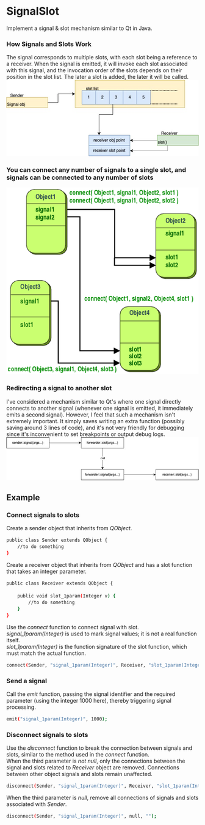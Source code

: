 # SignalSlot  
  Implement a signal & slot mechanism similar to Qt in Java.  
  
### How Signals and Slots Work  
The signal corresponds to multiple slots, with each slot being a reference to a receiver. When the signal is emitted, it will invoke each slot associated with this signal, and the invocation order of the slots depends on their position in the slot list. The later a slot is added, the later it will be called.  
![image](https://github.com/kachuu/SignalSlot/blob/main/SignalSlot1.jpg)  
  
### You can connect any number of signals to a single slot, and signals can be connected to any number of slots  
![image](https://github.com/kachuu/SignalSlot/blob/main/abstract-connections.png)  
  
### Redirecting a signal to another slot  
I've considered a mechanism similar to Qt's where one signal directly connects to another signal (whenever one signal is emitted, it immediately emits a second signal). However, I feel that such a mechanism isn't extremely important. It simply saves writing an extra function (possibly saving around 3 lines of code), and it's not very friendly for debugging since it's inconvenient to set breakpoints or output debug logs.  
![image](https://github.com/kachuu/SignalSlot/blob/main/SignalSlot.jpg)  
  
## Example  
### Connect signals to slots  
Create a sender object that inherits from *QObject*.  
```bash  
public class Sender extends QObject {
    //to do something
}
```  
  
Create a receiver object that inherits from *QObject* and has a slot function that takes an integer parameter.  
```bash  
public class Receiver extends QObject {

    public void slot_1param(Integer v) {
        //to do something
    }
}
```  
  
Use the *connect* function to connect signal with slot.  
*signal_1param(Integer)* is used to mark signal values; it is not a real function itself.  
*slot_1param(Integer)* is the function signature of the slot function, which must match the actual function.  
```bash  
connect(Sender, "signal_1param(Integer)", Receiver, "slot_1param(Integer)");
```  
  
### Send a signal  
Call the *emit* function, passing the signal identifier and the required parameter (using the integer 1000 here), thereby triggering signal processing.  
```bash  
emit("signal_1param(Integer)", 1000);
```  
  
### Disconnect signals to slots  
Use the *disconnect* function to break the connection between signals and slots, similar to the method used in the *connect* function.  
When the third parameter is *not null*, only the connections between the signal and slots related to *Receiver* object are removed. Connections between other object signals and slots remain unaffected.  
```bash  
disconnect(Sender, "signal_1param(Integer)", Receiver, "slot_1param(Integer)");
```  
  
When the third parameter is *null*, remove all connections of signals and slots associated with *Sender*.  
```bash  
disconnect(Sender, "signal_1param(Integer)", null, "");
```  
  